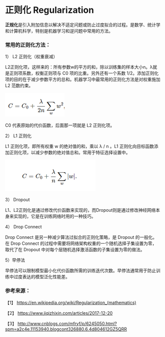 # 正则化 Regularization

**正规化**是引入附加信息以解决不适定问题或防止过度拟合的过程。是数学、统计学和计算机科学，特别是机器学习和逆问题中常用的方法。


### 常用的正则化方法：


1） L2 正则化（权重衰减）

L2正则化项，这样来的：所有参数w的平方的和，除以训练集的样本大小n。λ就是正则项系数，权衡正则项与 C0 项的比重。另外还有一个系数 1/2。添加正则化项的目的在于减少参数平方的总和。机器学习中最常用的正则化方法是对权重施加 L2 范数约束。

![](L2正则化.jpg)

C0 代表原始的代价函数，后面那一项就是 L2 正则化项。

2） L1 正则化

L1 正则化项，即所有权重 w 的绝对值的和，乘以 λ / n 。L1 正则化向目标函数添加正则化项，以减少参数的绝对值总和。常用于特征选择设置中。


![](L1正则化.jpg)

3） Dropout

L1、L2正则化是通过修改代价函数来实现的，而Dropout则是通过修改神经网络本身来实现的，它是在训练网络时用的一种技巧。


4） Drop Connect 

Drop Connect 是另一种减少算法过拟合的正则化策略，是 Dropout 的一般化。在 Drop Connect 的过程中需要将网络架构权重的一个随机选择子集设置为零，取代了在 Dropout 中对每个层随机选择激活函数的子集设置为零的做法。

5）早停法

早停法可以限制模型最小化代价函数所需的训练迭代次数。早停法通常用于防止训练中过度表达的模型泛化性能差。


### 参考来源：

【1】  https://en.wikipedia.org/wiki/Regularization_(mathematics)

【2】  https://www.jiqizhixin.com/articles/2017-12-20

【3】  http://www.cnblogs.com/mfryf/p/6245050.html?spm=a2c4e.11153940.blogcont326880.6.4d804612GZ5QRR